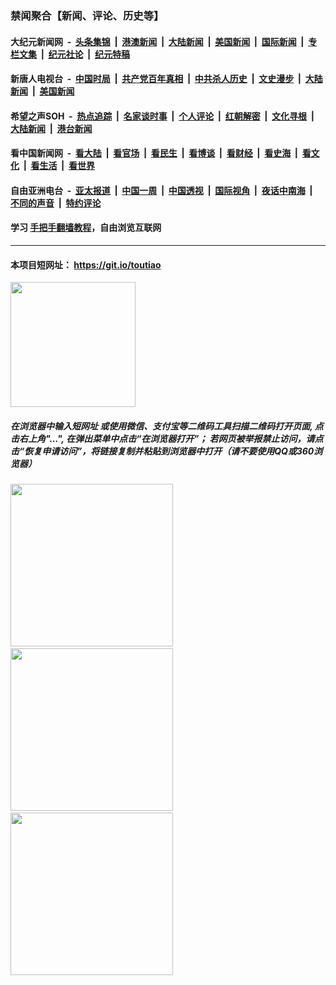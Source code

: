 ### 禁闻聚合【新闻、评论、历史等】

#### 大纪元新闻网 &nbsp;-&nbsp; [头条集锦](indexes/E头条集锦.md?t=02291102) &nbsp;|&nbsp; [港澳新闻](indexes/E港澳新闻.md?t=02291102)  &nbsp;|&nbsp; [大陆新闻](indexes/E大陆新闻.md?t=02291102) &nbsp;|&nbsp; [美国新闻](indexes/E美国新闻.md?t=02291102) &nbsp;|&nbsp; [国际新闻](indexes/E国际新闻.md?t=02291102) &nbsp;|&nbsp; [专栏文集](indexes/E专栏文集.md?t=02291102) &nbsp;|&nbsp; [纪元社论](indexes/E纪元社论.md?t=02291102) &nbsp;|&nbsp; [纪元特稿](indexes/E纪元特稿.md?t=02291102) 

#### 新唐人电视台 &nbsp;-&nbsp; [中国时局](indexes/N中国时局.md?t=02291102) &nbsp;|&nbsp; [共产党百年真相](indexes/N共产党百年真相.md?t=02291102) &nbsp;|&nbsp; [中共杀人历史](indexes/N中共杀人历史.md?t=02291102) &nbsp;|&nbsp; [文史漫步](indexes/N文史漫步.md?t=02291102) &nbsp;|&nbsp; [大陆新闻](indexes/N大陆新闻.md?t=02291102) &nbsp;|&nbsp; [美国新闻](indexes/N美国新闻.md?t=02291102)

#### 希望之声SOH &nbsp;-&nbsp; [热点追踪](indexes/H热点追踪.md?t=02291102) &nbsp;|&nbsp; [名家谈时事](indexes/H名家谈时事.md?t=02291102) &nbsp;|&nbsp; [个人评论](indexes/H个人评论.md?t=02291102)  &nbsp;|&nbsp; [红朝解密](indexes/H红朝解密.md?t=02291102) &nbsp;|&nbsp; [文化寻根](indexes/H文化寻根.md?t=02291102) &nbsp;|&nbsp; [大陆新闻](indexes/H大陆新闻.md?t=02291102) &nbsp;|&nbsp; [港台新闻](indexes/H港台新闻.md?t=02291102)

#### 看中国新闻网 &nbsp;-&nbsp; [看大陆](indexes/S看大陆.md?t=02291102) &nbsp;|&nbsp; [看官场](indexes/S看官场.md?t=02291102) &nbsp;|&nbsp; [看民生](indexes/S看民生.md?t=02291102)  &nbsp;|&nbsp; [看博谈](indexes/S看博谈.md?t=02291102) &nbsp;|&nbsp; [看财经](indexes/S看财经.md?t=02291102) &nbsp;|&nbsp; [看史海](indexes/S看史海.md?t=02291102) &nbsp;|&nbsp; [看文化](indexes/S看文化.md?t=02291102) &nbsp;|&nbsp; [看生活](indexes/S看生活.md?t=02291102) &nbsp;|&nbsp; [看世界](indexes/S看世界.md?t=02291102)

#### 自由亚洲电台 &nbsp;-&nbsp; [亚太报道](indexes/R亚太报道.md?t=02291102) &nbsp;|&nbsp; [中国一周](indexes/R中国一周.md?t=02291102) &nbsp;|&nbsp; [中国透视](indexes/R中国透视.md?t=02291102)  &nbsp;|&nbsp; [国际视角](indexes/R国际视角.md?t=02291102) &nbsp;|&nbsp; [夜话中南海](indexes/R夜话中南海.md?t=02291102) &nbsp;|&nbsp; [不同的声音](indexes/R不同的声音.md?t=02291102) &nbsp;|&nbsp; [特约评论](indexes/R特约评论.md?t=02291102)

#### 学习 [手把手翻墙教程](https://github.com/gfw-breaker/guides/wiki)，自由浏览互联网

----

#### 本项目短网址： https://git.io/toutiao
<img src="https://raw.githubusercontent.com/gfw-breaker/banned-news/master/scripts/img/qr.png" width="200px"/>  

##### 在浏览器中输入短网址 或使用微信、支付宝等二维码工具扫描二维码打开页面, 点击右上角"...", 在弹出菜单中点击“在浏览器打开”； 若网页被举报禁止访问，请点击“恢复申请访问”，将链接复制并粘贴到浏览器中打开（请不要使用QQ或360浏览器）

<img src="https://raw.githubusercontent.com/gfw-breaker/banned-news/master/scripts/img/1.png" width="260px"/> &nbsp; <img src="https://raw.githubusercontent.com/gfw-breaker/banned-news/master/scripts/img/2.png" width="260px"/> &nbsp; <img src="https://raw.githubusercontent.com/gfw-breaker/banned-news/master/scripts/img/3.png" width="260px"/>
